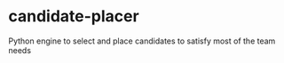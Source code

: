 candidate-placer
================

Python engine to select and place candidates to satisfy most of the team needs

